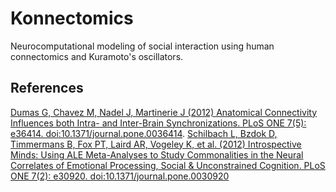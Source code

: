# Konnectomics
Neurocomputational modeling of social interaction using human connectomics and Kuramoto's oscillators.

## References
[Dumas G, Chavez M, Nadel J, Martinerie J (2012) Anatomical Connectivity Influences both Intra- and Inter-Brain Synchronizations. PLoS ONE 7(5): e36414. doi:10.1371/journal.pone.0036414](http://journals.plos.org/plosone/article?id=10.1371/journal.pone.0036414).
[Schilbach L, Bzdok D, Timmermans B, Fox PT, Laird AR, Vogeley K, et al. (2012) Introspective Minds: Using ALE Meta-Analyses to Study Commonalities in the Neural Correlates of Emotional Processing, Social & Unconstrained Cognition. PLoS ONE 7(2): e30920. doi:10.1371/journal.pone.0030920](http://journals.plos.org/plosone/article?id=10.1371/journal.pone.0030920)
